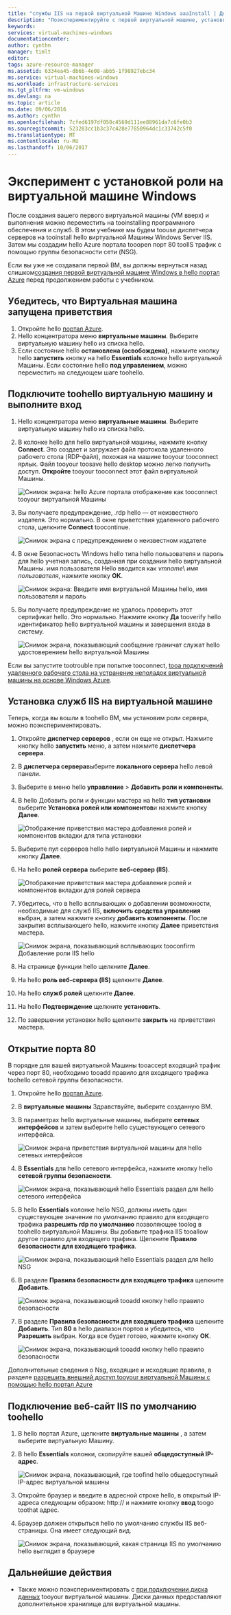 ```yaml
---
title: "службы IIS на первой виртуальной Машине Windows aaaInstall | Документы Microsoft"
description: "Поэкспериментируйте с первой виртуальной машине, установка служб IIS и открыв порт 80 с использованием hello портал Azure."
keywords: 
services: virtual-machines-windows
documentationcenter: 
author: cynthn
manager: timlt
editor: 
tags: azure-resource-manager
ms.assetid: 6334ea45-db6b-4e08-abb5-1f98927ebc34
ms.service: virtual-machines-windows
ms.workload: infrastructure-services
ms.tgt_pltfrm: vm-windows
ms.devlang: na
ms.topic: article
ms.date: 09/06/2016
ms.author: cynthn
ms.openlocfilehash: 7cfed6197df058c4569d111ee88961da7c6fe0b3
ms.sourcegitcommit: 523283cc1b3c37c428e77850964dc1c33742c5f0
ms.translationtype: MT
ms.contentlocale: ru-RU
ms.lasthandoff: 10/06/2017
---
```

# <a name="experiment-with-installing-a-role-on-your-windows-vm"></a>Эксперимент с установкой роли на виртуальной машине Windows
После создания вашего первого виртуальной машины (VM вверх) и выполнения можно переместить на tooinstalling программного обеспечения и служб. В этом учебнике мы будем toouse диспетчера серверов на tooinstall hello виртуальной Машины Windows Server IIS. Затем мы создадим hello Azure портала tooopen порт 80 tooIIS трафик с помощью группы безопасности сети (NSG). 

Если вы уже не создавали первой ВМ, вы должны вернуться назад слишком[создания первой виртуальной машине Windows в hello портал Azure](../virtual-machines-windows-hero-tutorial.md?toc=%2fazure%2fvirtual-machines%2fwindows%2ftoc.json) перед продолжением работы с учебником.

## <a name="make-sure-hello-vm-is-running"></a>Убедитесь, что Виртуальная машина запущена приветствия
1. Откройте hello [портал Azure](https://portal.azure.com).
2. Hello концентратора меню **виртуальные машины**. Выберите виртуальную машину hello из списка hello.
3. Если состояние hello **остановлена (освобождена)**, нажмите кнопку hello **запустить** кнопку на hello **Essentials** колонке hello виртуальной Машины. Если состояние hello **под управлением**, можно переместить на следующем шаге toohello.

## <a name="connect-toohello-virtual-machine-and-sign-in"></a>Подключите toohello виртуальную машину и выполните вход
1. Hello концентратора меню **виртуальные машины**. Выберите виртуальную машину hello из списка hello.
2. В колонке hello для hello виртуальной машины, нажмите кнопку **Connect**. Это создает и загружает файл протокола удаленного рабочего стола (RDP-файл), похожая на машине tooyour tooconnect ярлык. Файл tooyour toosave hello desktop можно легко получить доступ. **Откройте** tooyour tooconnect этот файл виртуальной Машины.
   
    ![Снимок экрана: hello Azure портала отображение как tooconnect tooyour виртуальной Машины](./media/hero-role/connect.png)
3. Вы получаете предупреждение, .rdp hello — от неизвестного издателя. Это нормально. В окне приветствия удаленного рабочего стола, щелкните **Connect** toocontinue.
   
    ![Снимок экрана с предупреждением о неизвестном издателе](./media/hero-role/rdp-warn.png)
4. В окне Безопасность Windows hello типа hello пользователя и пароль для hello учетная запись, созданная при создании hello виртуальной Машины. имя пользователя Hello вводится как *vmname*&#92; *имя пользователя*, нажмите кнопку **ОК**.
   
    ![Снимок экрана: Введите имя виртуальной Машины hello, имя пользователя и пароль](./media/hero-role/credentials.png)
5. Вы получаете предупреждение не удалось проверить этот сертификат hello. Это нормально. Нажмите кнопку **Да** tooverify hello идентификатор hello виртуальной машины и завершения входа в систему.
   
   ![Снимок экрана, показывающий сообщение граничат служат hello удостоверением hello виртуальной Машины](./media/hero-role/cert-warning.png)

Если вы запустите tootrouble при попытке tooconnect, [tooa подключений удаленного рабочего стола на устранение неполадок виртуальной машины на основе Windows Azure](troubleshoot-rdp-connection.md?toc=%2fazure%2fvirtual-machines%2fwindows%2ftoc.json).

## <a name="install-iis-on-your-vm"></a>Установка служб IIS на виртуальной машине
Теперь, когда вы вошли в toohello ВМ, мы установим роли сервера, можно поэкспериментировать.

1. Откройте **диспетчер серверов** , если он еще не открыт. Нажмите кнопку hello **запустить** меню, а затем нажмите **диспетчера сервера**.
2. В **диспетчера сервера**выберите **локального сервера** hello левой панели. 
3. Выберите в меню hello **управление** > **Добавить роли и компоненты**.
4. В hello Добавить роли и функции мастера на hello **тип установки** выберите **Установка ролей или компонентов**и нажмите кнопку **Далее**.
   
    ![Отображение приветствия мастера добавления ролей и компонентов вкладки для типа установки](./media/hero-role/role-wizard.png)
5. Выберите пул серверов hello hello виртуальной Машины и нажмите кнопку **Далее**.
6. На hello **ролей сервера** выберите **веб-сервер (IIS)**.
   
    ![Отображение приветствия мастера добавления ролей и компонентов вкладки для ролей сервера](./media/hero-role/add-iis.png)
7. Убедитесь, что в hello всплывающих о добавлении возможности, необходимые для служб IIS, **включить средства управления** выбран, а затем нажмите кнопку **добавить компоненты**. После закрытия всплывающего hello, нажмите кнопку **Далее** приветствия мастера.
   
    ![Снимок экрана, показывающий всплывающих tooconfirm Добавление роли IIS hello](./media/hero-role/confirm-add-feature.png)
8. На странице функции hello щелкните **Далее**.
9. На hello **роль веб-сервера (IIS)** щелкните **Далее**. 
10. На hello **служб ролей** щелкните **Далее**. 
11. На hello **Подтверждение** щелкните **установить**. 
12. По завершении установки hello щелкните **закрыть** на приветствия мастера.

## <a name="open-port-80"></a>Открытие порта 80
В порядке для вашей виртуальной Машины tooaccept входящий трафик через порт 80, необходимо tooadd правило для входящего трафика toohello сетевой группы безопасности. 

1. Откройте hello [портал Azure](https://portal.azure.com).
2. В **виртуальные машины** Здравствуйте, выберите созданную ВМ.
3. В параметрах hello виртуальные машины, выберите **сетевых интерфейсов** и затем выберите hello существующего сетевого интерфейса.
   
    ![Снимок экрана приветствия виртуальной машины для hello сетевых интерфейсов](./media/hero-role/network-interface.png)
4. В **Essentials** для hello сетевого интерфейса, нажмите кнопку hello **сетевой группы безопасности**.
   
    ![Снимок экрана, показывающий hello Essentials раздел для hello сетевого интерфейса](./media/hero-role/select-nsg.png)
5. В hello **Essentials** колонке hello NSG, должны иметь один существующее значение по умолчанию правило для входящего трафика **разрешить rdp по умолчанию** позволяющее toolog в toohello виртуальной Машины. Вы добавите трафика IIS tooallow другое правило для входящего трафика. Щелкните **Правило безопасности для входящего трафика**.
   
    ![Снимок экрана, показывающий hello Essentials раздел для hello NSG](./media/hero-role/inbound.png)
6. В разделе **Правила безопасности для входящего трафика** щелкните **Добавить**.
   
    ![Снимок экрана, показывающий tooadd кнопку hello правило безопасности](./media/hero-role/add-rule.png)
7. В разделе **Правила безопасности для входящего трафика** щелкните **Добавить**. Тип **80** в hello диапазон портов и убедитесь, что **Разрешить** выбран. Когда все будет готово, нажмите кнопку **ОК**.
   
    ![Снимок экрана, показывающий tooadd кнопку hello правило безопасности](./media/hero-role/port-80.png)

Дополнительные сведения о Nsg, входящие и исходящие правила, в разделе [разрешить внешний доступ tooyour виртуальной Машины с помощью hello портал Azure](nsg-quickstart-portal.md?toc=%2fazure%2fvirtual-machines%2fwindows%2ftoc.json)

## <a name="connect-toohello-default-iis-website"></a>Подключение веб-сайт IIS по умолчанию toohello
1. В hello портал Azure, щелкните **виртуальные машины** , а затем выберите виртуальную Машину.
2. В hello **Essentials** колонки, скопируйте вашей **общедоступный IP-адрес**.
   
    ![Снимок экрана, показывающий, где toofind hello общедоступный IP-адрес виртуальной машины](./media/hero-role/ipaddress.png)
3. Откройте браузер и введите в адресной строке hello, в открытый IP-адреса следующим образом: http://<publicIPaddress> и нажмите кнопку **ввод** toogo toothat адрес.
4. Браузер должен открыться hello по умолчанию службы IIS веб-страницы. Она имеет следующий вид.
   
    ![Снимок экрана, показывающий, какая страница IIS по умолчанию hello выглядит в браузере](./media/hero-role/iis-default.png)

## <a name="next-steps"></a>Дальнейшие действия
* Также можно поэкспериментировать с [при подключении диска данных](attach-disk-portal.md?toc=%2fazure%2fvirtual-machines%2fwindows%2ftoc.json) tooyour виртуальной машины. Диски данных предоставляют дополнительное хранилище для виртуальной машины.


